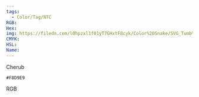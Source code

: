 ```yaml
---
tags:
  - Color/Tag/NTC
RGB:
Hex:
img: https://filedn.com/l0hpzxl1f01yT7GHxtF8cyk/Color%20Snake/SVG_Tumb%20Mass%20No%20Name/F8D9E9.svg
CMYK:
HSL:
Name:
---
```

Cherub
```palette
#F8D9E9
```
RGB
